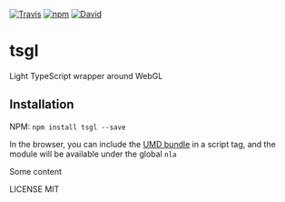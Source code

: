 <!--- header generated automatically, don't edit --->
[![Travis](https://img.shields.io/travis/NaridaL/tsgl.svg?style=flat-square)](https://travis-ci.org/NaridaL/tsgl)
[![npm](https://img.shields.io/npm/v/tsgl.svg?style=flat-square)](https://www.npmjs.com/package/tsgl)
[![David](https://img.shields.io/david/expressjs/express.svg?style=flat-square)](https://david-dm.org/NaridaL/tsgl)

# tsgl
Light TypeScript wrapper around WebGL

## Installation
NPM:  `npm install tsgl --save`
    
In the browser, you can include the [UMD bundle](./dist/bundle.js) in a script tag, and the module will be available under the global `nla` 
    
<!--- CONTENT-START --->
Some content
<!--- CONTENT-END --->
<!--- footer generated automatically, don't edit --->
LICENSE
MIT
